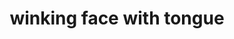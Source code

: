 ---
layout: smileys&emotion
title: winking face with tongue
emoji: winking_face_with_tongue
permalink: 😜.html
---